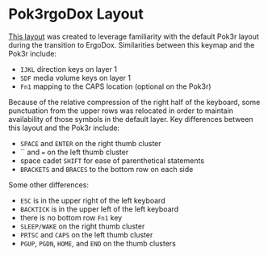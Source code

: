 # Pok3rgoDox Layout

[This layout](http://configure.ergodox-ez.com/keyboard_layouts/kywjma/edit) was created to leverage familiarity with the default Pok3r layout during the transition to ErgoDox. Similarities between this keymap and the Pok3r include:

- `IJKL` direction keys on layer 1
- `SDF` media volume keys on layer 1
- `Fn1` mapping to the CAPS location (optional on the Pok3r)

Because of the relative compression of the right half of the keyboard, some punctuation from the upper rows was relocated in order to maintain availability of those symbols in the default layer. Key differences between this layout and the Pok3r include:

- `SPACE` and `ENTER` on the right thumb cluster
- `` and `=` on the left thumb cluster
- space cadet `SHIFT` for ease of parenthetical statements
- `BRACKETS` and `BRACES` to the bottom row on each side

Some other differences:

- `ESC` is in the upper right of the left keyboard
- `BACKTICK` is in the upper left of the left keyboard
- there is no bottom row `Fn1` key
- `SLEEP/WAKE` on the right thumb cluster
- `PRTSC` and `CAPS` on the left thumb cluster
- `PGUP`, `PGDN`, `HOME`, and `END` on the thumb clusters
